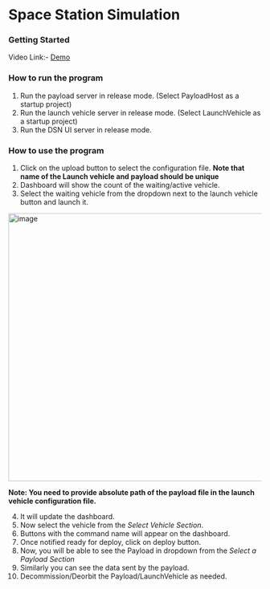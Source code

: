 # Space Station Simulation


### Getting Started

Video Link:- [Demo](https://www.youtube.com/watch?v=9Yz7VW8lvLI&ab_channel=MeetVora)

### How to run the program
  1. Run the payload server in release mode. (Select PayloadHost as a startup project)
  2. Run the launch vehicle server in release mode. (Select LaunchVehicle as a startup project)
  3. Run the DSN UI server in release mode.
  
### How to use the program
  1. Click on the upload button to select the configuration file. 
   **Note that name of the Launch vehicle and payload should be unique**
  2. Dashboard will show the count of the waiting/active vehicle.
  3. Select the waiting vehicle from the dropdown next to the launch vehicle button and launch it. 
<img width="534" alt="image" src="https://user-images.githubusercontent.com/47553376/179638778-c7103086-b6bf-461a-9c16-4df5f4ebd40c.png">

**Note: You need to provide absolute path of the payload file in the launch vehicle configuration file.**

  4. It will update the dashboard.
  5. Now select the vehicle from the *Select Vehicle Section*.
  6. Buttons with the command name will appear on the dashboard.
  7. Once notified ready for deploy, click on deploy button.
  8. Now, you will be able to see the Payload in dropdown from the  *Select a Payload Section*
  9. Similarly you can see the data sent by the payload.
  10. Decommission/Deorbit the Payload/LaunchVehicle as needed.
